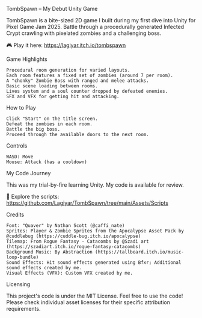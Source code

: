 TombSpawn – My Debut Unity Game

TombSpawn is a bite-sized 2D game I built during my first dive into Unity for Pixel Game Jam 2025. Battle through a procedurally generated Infected Crypt crawling with pixelated zombies and a challenging boss.

🎮 Play it here: https://lagiyar.itch.io/tombspawn

Game Highlights

    Procedural room generation for varied layouts.
    Each room features a fixed set of zombies (around 7 per room).
    A "chonky" Zombie Boss with ranged and melee attacks.
    Basic scene loading between rooms.
    Lives system and a soul counter dropped by defeated enemies.
    SFX and VFX for getting hit and attacking.

How to Play

    Click "Start" on the title screen.
    Defeat the zombies in each room.
    Battle the big boss.
    Proceed through the available doors to the next room.

Controls

    WASD: Move
    Mouse: Attack (has a cooldown)

My Code Journey

This was my trial-by-fire learning Unity. My code is available for review.

🔗 Explore the scripts: https://github.com/Lagiyar/TombSpawn/tree/main/Assets/Scripts

Credits

    Font: "Quaver" by Nathan Scott (@caffi_nate)
    Sprites: Player & Zombie Sprites from the Apocalypse Asset Pack by @cuddlebug (https://cuddle-bug.itch.io/apocalypse)
    Tilemap: From Rogue Fantasy - Catacombs by @Szadi art (https://szadiart.itch.io/rogue-fantasy-catacombs)
    Background Music: By Abstraction (https://tallbeard.itch.io/music-loop-bundle)
    Sound Effects: Hit sound effects generated using Bfxr; Additional sound effects created by me.
    Visual Effects (VFX): Custom VFX created by me.

Licensing

This project's code is under the MIT License. Feel free to use the code! Please check individual asset licenses for their specific attribution requirements.

